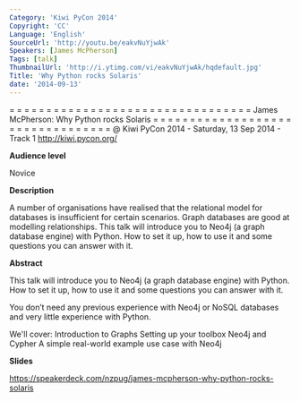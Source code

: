 ```yaml
---
Category: 'Kiwi PyCon 2014'
Copyright: 'CC'
Language: 'English'
SourceUrl: 'http://youtu.be/eakvNuYjwAk'
Speakers: [James McPherson]
Tags: [talk]
ThumbnailUrl: 'http://i.ytimg.com/vi/eakvNuYjwAk/hqdefault.jpg'
Title: 'Why Python rocks Solaris'
date: '2014-09-13'
---
```

= = = = = = = = = = = = = = = = = = = = = = = = = = = = = = = = = 
James McPherson:
Why Python rocks Solaris
= = = = = = = = = = = = = = = = = = = = = = = = = = = = = = = = = 
@ Kiwi PyCon 2014 - Saturday, 13 Sep 2014 - Track 1
http://kiwi.pycon.org/

**Audience level**

Novice

**Description**

A number of organisations have realised that the relational model for databases is insufficient for certain scenarios. Graph databases are good at modelling relationships. This talk will introduce you to Neo4j (a graph database engine) with Python. How to set it up, how to use it and some questions you can answer with it.

**Abstract**

This talk will introduce you to Neo4j (a graph database engine) with Python. How to set it up, how to use it and some questions you can answer with it.

You don’t need any previous experience with Neo4j or NoSQL databases and very little experience with Python.

We'll cover: Introduction to Graphs Setting up your toolbox Neo4j and Cypher A simple real-world example use case with Neo4j

**Slides**

https://speakerdeck.com/nzpug/james-mcpherson-why-python-rocks-solaris